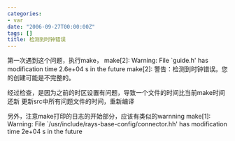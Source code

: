 ```yaml
---
categories:
- var
date: "2006-09-27T00:00:00Z"
tags: []
title: 检测到时钟错误
---
```


<span class="gmail_quote"></span>第一次遇到这个问题，执行make，
make[2]: Warning: File `guide.h' has modification time 2.6e+04 s in the future
make[2]: 警告：检测到时钟错误。您的创建可能是不完整的。

经过检查，是因为之前的时区设置有问题，导致一个文件的时间比当前make时间还新
更新src中所有问题文件的时间，重新编译 

另外，注意make打印的日志的开始部分，应该有类似的warnning
make[1]: Warning: File `/usr/include/rays-base-config/connector.hh' has modification time 2e+04 s in the future
